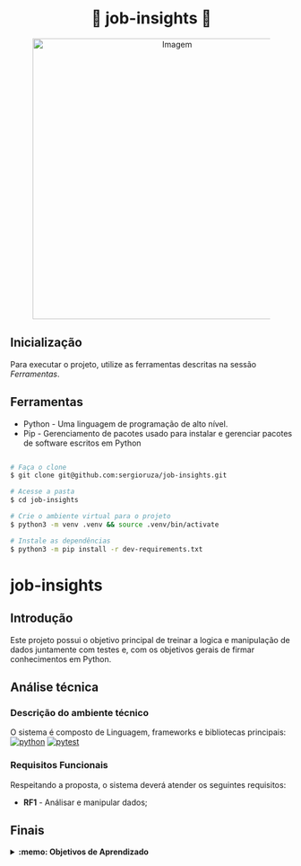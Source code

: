 # <h1 align="center">💼 job-insights 💼</h1>
<div align="center">
  <figure>
    <img width=500 src="https://img.freepik.com/vetores-gratis/a-caca-de-trabalho_23-2147503011.jpg?w=740&t=st=1684963636~exp=1684964236~hmac=916e2fe532590cab33d577fadd53d47c8384142dd8e72211a23112ba0f4fa33e" alt="Imagem" />
  </figure>
</div>



## Inicialização
Para executar o projeto, utilize as ferramentas descritas na sessão *Ferramentas*.

## Ferramentas
* Python - Uma linguagem de programação de alto nível.
* Pip - Gerenciamento de pacotes usado para instalar e gerenciar pacotes de software escritos em Python
```bash

# Faça o clone
$ git clone git@github.com:sergioruza/job-insights.git

# Acesse a pasta
$ cd job-insights

# Crie o ambiente virtual para o projeto
$ python3 -m venv .venv && source .venv/bin/activate

# Instale as dependências
$ python3 -m pip install -r dev-requirements.txt
```
# job-insights

## Introdução

Este projeto possui o objetivo principal de treinar a logica e manipulação de dados juntamente com testes e,
com os objetivos gerais de firmar conhecimentos em Python.

## Análise técnica

### Descrição do ambiente técnico

O sistema é composto de Linguagem, frameworks e bibliotecas principais:  
[![python][python]][python-url]
[![pytest][pytest]][pytest-url]

### Requisitos Funcionais
Respeitando a proposta, o sistema deverá atender os seguintes requisitos:

* **RF1** - Análisar e manipular dados;

## Finais
<details>
 <summary><strong>:memo: Objetivos de Aprendizado</strong></summary><br /> 

- Aprimorar Python;

- Utilizar tratamento de exceções;

- Realizar a manipulação de arquivos;
  
- Escrever testes com Pytest;
  
- Escrever módulos e utilizar em outros arquivos;

</details>


[python]: https://img.shields.io/badge/-python-3776AB?style=for-the-badge&logo=python&logoColor=black
[python-url]: https://www.python.org/

[pytest]: https://img.shields.io/badge/-pytest-0A9EDC?style=for-the-badge&logo=pytest&logoColor=black
[pytest-url]: https://docs.pytest.org/en/7.3.x/



